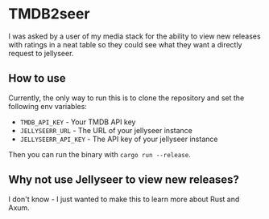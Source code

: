 # TMDB2seer
I was asked by a user of my media stack for the ability to view new releases with ratings in a neat table so they could see what they want a directly request to jellyseer.

## How to use
Currently, the only way to run this is to clone the repository and set the following env variables:
- `TMDB_API_KEY` - Your TMDB API key
- `JELLYSEERR_URL` - The URL of your jellyseer instance
- `JELLYSEERR_API_KEY` - The API key of your jellyseer instance

Then you can run the binary with `cargo run --release`.

## Why not use Jellyseer to view new releases?
I don't know - I just wanted to make this to learn more about Rust and Axum.
